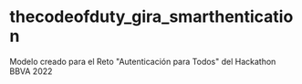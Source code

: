 # thecodeofduty_gira_smarthentication
Modelo creado para el Reto "Autenticación para Todos" del Hackathon BBVA 2022
